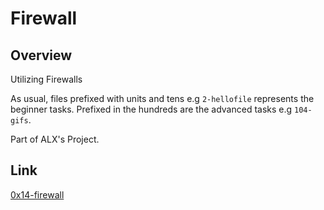 # Firewall

## Overview
Utilizing Firewalls

As usual, files prefixed with units and tens e.g `2-hellofile` represents the beginner tasks. Prefixed in the hundreds are the advanced tasks e.g `104-gifs`.                                     

Part of ALX's Project.
 
## Link
[0x14-firewall](https://intranet.alxswe.com/projects/253)
